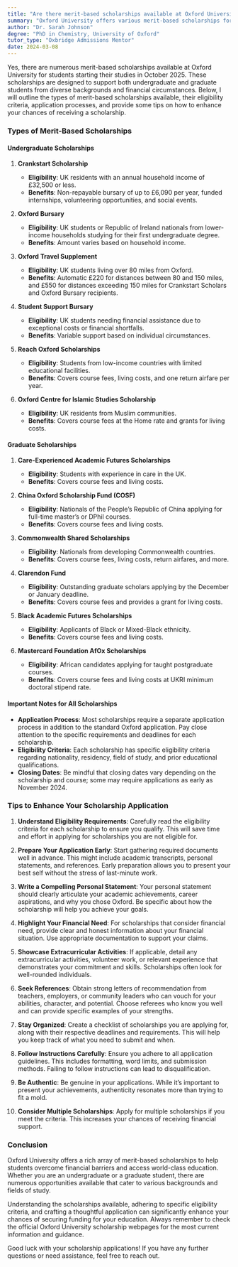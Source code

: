 ```yaml
---
title: "Are there merit-based scholarships available at Oxford University?"
summary: "Oxford University offers various merit-based scholarships for undergraduate and graduate students starting in October 2025 to support diverse backgrounds."
author: "Dr. Sarah Johnson"
degree: "PhD in Chemistry, University of Oxford"
tutor_type: "Oxbridge Admissions Mentor"
date: 2024-03-08
---
```


Yes, there are numerous merit-based scholarships available at Oxford University for students starting their studies in October 2025. These scholarships are designed to support both undergraduate and graduate students from diverse backgrounds and financial circumstances. Below, I will outline the types of merit-based scholarships available, their eligibility criteria, application processes, and provide some tips on how to enhance your chances of receiving a scholarship.

### Types of Merit-Based Scholarships

#### Undergraduate Scholarships

1. **Crankstart Scholarship**
   - **Eligibility**: UK residents with an annual household income of £32,500 or less.
   - **Benefits**: Non-repayable bursary of up to £6,090 per year, funded internships, volunteering opportunities, and social events.
  
2. **Oxford Bursary**
   - **Eligibility**: UK students or Republic of Ireland nationals from lower-income households studying for their first undergraduate degree.
   - **Benefits**: Amount varies based on household income.

3. **Oxford Travel Supplement**
   - **Eligibility**: UK students living over 80 miles from Oxford.
   - **Benefits**: Automatic £220 for distances between 80 and 150 miles, and £550 for distances exceeding 150 miles for Crankstart Scholars and Oxford Bursary recipients.

4. **Student Support Bursary**
   - **Eligibility**: UK students needing financial assistance due to exceptional costs or financial shortfalls.
   - **Benefits**: Variable support based on individual circumstances.

5. **Reach Oxford Scholarships**
   - **Eligibility**: Students from low-income countries with limited educational facilities.
   - **Benefits**: Covers course fees, living costs, and one return airfare per year.

6. **Oxford Centre for Islamic Studies Scholarship**
   - **Eligibility**: UK residents from Muslim communities.
   - **Benefits**: Covers course fees at the Home rate and grants for living costs.

#### Graduate Scholarships

1. **Care-Experienced Academic Futures Scholarships**
   - **Eligibility**: Students with experience in care in the UK.
   - **Benefits**: Covers course fees and living costs.

2. **China Oxford Scholarship Fund (COSF)**
   - **Eligibility**: Nationals of the People’s Republic of China applying for full-time master’s or DPhil courses.
   - **Benefits**: Covers course fees and living costs.

3. **Commonwealth Shared Scholarships**
   - **Eligibility**: Nationals from developing Commonwealth countries.
   - **Benefits**: Covers course fees, living costs, return airfares, and more.

4. **Clarendon Fund**
   - **Eligibility**: Outstanding graduate scholars applying by the December or January deadline.
   - **Benefits**: Covers course fees and provides a grant for living costs.

5. **Black Academic Futures Scholarships**
   - **Eligibility**: Applicants of Black or Mixed-Black ethnicity.
   - **Benefits**: Covers course fees and living costs.

6. **Mastercard Foundation AfOx Scholarships**
   - **Eligibility**: African candidates applying for taught postgraduate courses.
   - **Benefits**: Covers course fees and living costs at UKRI minimum doctoral stipend rate.

#### Important Notes for All Scholarships
- **Application Process**: Most scholarships require a separate application process in addition to the standard Oxford application. Pay close attention to the specific requirements and deadlines for each scholarship.
- **Eligibility Criteria**: Each scholarship has specific eligibility criteria regarding nationality, residency, field of study, and prior educational qualifications.
- **Closing Dates**: Be mindful that closing dates vary depending on the scholarship and course; some may require applications as early as November 2024.

### Tips to Enhance Your Scholarship Application

1. **Understand Eligibility Requirements**: Carefully read the eligibility criteria for each scholarship to ensure you qualify. This will save time and effort in applying for scholarships you are not eligible for.

2. **Prepare Your Application Early**: Start gathering required documents well in advance. This might include academic transcripts, personal statements, and references. Early preparation allows you to present your best self without the stress of last-minute work.

3. **Write a Compelling Personal Statement**: Your personal statement should clearly articulate your academic achievements, career aspirations, and why you chose Oxford. Be specific about how the scholarship will help you achieve your goals.

4. **Highlight Your Financial Need**: For scholarships that consider financial need, provide clear and honest information about your financial situation. Use appropriate documentation to support your claims.

5. **Showcase Extracurricular Activities**: If applicable, detail any extracurricular activities, volunteer work, or relevant experience that demonstrates your commitment and skills. Scholarships often look for well-rounded individuals.

6. **Seek References**: Obtain strong letters of recommendation from teachers, employers, or community leaders who can vouch for your abilities, character, and potential. Choose referees who know you well and can provide specific examples of your strengths.

7. **Stay Organized**: Create a checklist of scholarships you are applying for, along with their respective deadlines and requirements. This will help you keep track of what you need to submit and when.

8. **Follow Instructions Carefully**: Ensure you adhere to all application guidelines. This includes formatting, word limits, and submission methods. Failing to follow instructions can lead to disqualification.

9. **Be Authentic**: Be genuine in your applications. While it’s important to present your achievements, authenticity resonates more than trying to fit a mold.

10. **Consider Multiple Scholarships**: Apply for multiple scholarships if you meet the criteria. This increases your chances of receiving financial support.

### Conclusion

Oxford University offers a rich array of merit-based scholarships to help students overcome financial barriers and access world-class education. Whether you are an undergraduate or a graduate student, there are numerous opportunities available that cater to various backgrounds and fields of study.

Understanding the scholarships available, adhering to specific eligibility criteria, and crafting a thoughtful application can significantly enhance your chances of securing funding for your education. Always remember to check the official Oxford University scholarship webpages for the most current information and guidance.

Good luck with your scholarship applications! If you have any further questions or need assistance, feel free to reach out.
    